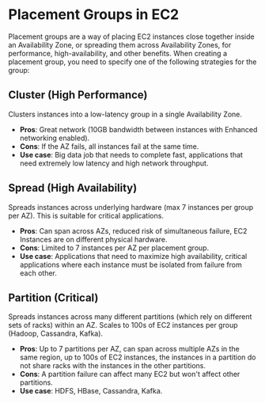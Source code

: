 # Placement Groups in EC2

Placement groups are a way of placing EC2 instances close together inside an Availability Zone, or spreading them across Availability Zones, for performance, high-availability, and other benefits. When creating a placement group, you need to specify one of the following strategies for the group:

## Cluster (High Performance)

Clusters instances into a low-latency group in a single Availability Zone.

- **Pros**: Great network (10GB bandwidth between instances with Enhanced networking enabled).
- **Cons**: If the AZ fails, all instances fail at the same time.
- **Use case**: Big data job that needs to complete fast, applications that need extremely low latency and high network throughput.

## Spread (High Availability)

Spreads instances across underlying hardware (max 7 instances per group per AZ). This is suitable for critical applications.

- **Pros**: Can span across AZs, reduced risk of simultaneous failure, EC2 Instances are on different physical hardware.
- **Cons**: Limited to 7 instances per AZ per placement group.
- **Use case**: Applications that need to maximize high availability, critical applications where each instance must be isolated from failure from each other.

## Partition (Critical)

Spreads instances across many different partitions (which rely on different sets of racks) within an AZ. Scales to 100s of EC2 instances per group (Hadoop, Cassandra, Kafka).

- **Pros**: Up to 7 partitions per AZ, can span across multiple AZs in the same region, up to 100s of EC2 instances, the instances in a partition do not share racks with the instances in the other partitions.
- **Cons**: A partition failure can affect many EC2 but won't affect other partitions.
- **Use case**: HDFS, HBase, Cassandra, Kafka.